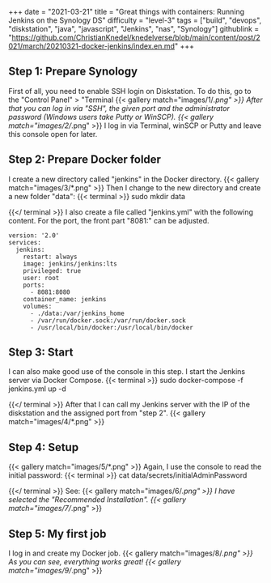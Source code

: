 +++
date = "2021-03-21"
title = "Great things with containers: Running Jenkins on the Synology DS"
difficulty = "level-3"
tags = ["build", "devops", "diskstation", "java", "javascript", "Jenkins", "nas", "Synology"]
githublink = "https://github.com/ChristianKnedel/knedelverse/blob/main/content/post/2021/march/20210321-docker-jenkins/index.en.md"
+++

## Step 1: Prepare Synology
First of all, you need to enable SSH login on Diskstation. To do this, go to the "Control Panel" > "Terminal
{{< gallery match="images/1/*.png" >}}
After that you can log in via "SSH", the given port and the administrator password (Windows users take Putty or WinSCP).
{{< gallery match="images/2/*.png" >}}
I log in via Terminal, winSCP or Putty and leave this console open for later.
## Step 2: Prepare Docker folder
I create a new directory called "jenkins" in the Docker directory.
{{< gallery match="images/3/*.png" >}}
Then I change to the new directory and create a new folder "data":
{{< terminal >}}
sudo mkdir data

{{</ terminal >}}
I also create a file called "jenkins.yml" with the following content. For the port, the front part "8081:" can be adjusted.
```
version: '2.0'
services:
  jenkins:
    restart: always
    image: jenkins/jenkins:lts
    privileged: true
    user: root
    ports:
      - 8081:8080
    container_name: jenkins
    volumes:
      - ./data:/var/jenkins_home
      - /var/run/docker.sock:/var/run/docker.sock
      - /usr/local/bin/docker:/usr/local/bin/docker

```

## Step 3: Start
I can also make good use of the console in this step. I start the Jenkins server via Docker Compose.
{{< terminal >}}
sudo docker-compose -f jenkins.yml up -d

{{</ terminal >}}
After that I can call my Jenkins server with the IP of the diskstation and the assigned port from "step 2".
{{< gallery match="images/4/*.png" >}}

## Step 4: Setup

{{< gallery match="images/5/*.png" >}}
Again, I use the console to read the initial password:
{{< terminal >}}
cat data/secrets/initialAdminPassword

{{</ terminal >}}
See:
{{< gallery match="images/6/*.png" >}}
I have selected the "Recommended Installation".
{{< gallery match="images/7/*.png" >}}

## Step 5: My first job
I log in and create my Docker job.
{{< gallery match="images/8/*.png" >}}
As you can see, everything works great!
{{< gallery match="images/9/*.png" >}}